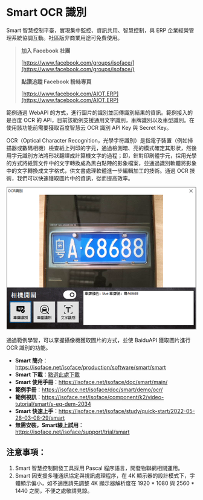 # Smart OCR 識別

Smart 智慧控制平臺，實現集中監控、資訊共用、智慧控制，與 ERP 企業經營管理系統協調互動。社區版非商業用途可免費使用。

> **加入 Facebook 社團**
>
> [https://www.facebook.com/groups/isoface/](https://www.facebook.com/groups/isoface/)
> 
> **點讚追蹤 Facebook 粉絲專頁**
> 
> [https://www.facebook.com/AIOT.ERP](https://www.facebook.com/AIOT.ERP)

範例通過 WebAPI 的方式，進行圖片的識別並回傳識別結果的資訊。範例接入的是百度 OCR 的 API，目前該範例支援通用文字識別，車牌識別以及車型識別。在使用該功能前需要獲取百度智慧云 OCR 識別 API Key 與 Secret Key。

OCR（Optical Character Recognition，光學字符識別）是指電子裝置（例如掃描器或數碼相機）檢查紙上列印的字元，通過檢測暗、亮的模式確定其形狀，然後用字元識別方法將形狀翻譯成計算機文字的過程；即，針對印刷體字元，採用光學的方式將紙質文件中的文字轉換成為黑白點陣的影象檔案，並通過識別軟體將影象中的文字轉換成文字格式，供文書處理軟體進一步編輯加工的技術。通過 OCR 技術，我們可以快速獲取圖片中的資訊，從而提高效率。

![](images/s-eq-dem-2034_ocr_cht_s.png)

通過範例學習，可以掌握攝像機獲取圖片的方式，並使 BaiduAPI 獲取圖片進行 OCR 識別的功能。

* **Smart 簡介**：https://isoface.net/isoface/production/software/smart/smart
* **Smart 下載**：[點選此處下載](https://github.com/isoface-iot/Smart/releases/latest)
* **Smart 使用手冊**：https://isoface.net/isoface/doc/smart/main/
* **範例手冊**：https://isoface.net/isoface/doc/smart/demo/ocr/
* **範例視訊**：https://isoface.net/isoface/component/k2/video-tutorial/smart/s-eq-dem-2034
* **Smart 快速上手**：https://isoface.net/isoface/study/quick-start/2022-05-28-03-08-29/smart
* **無需安裝，Smart線上試用**：https://isoface.net/isoface/support/trial/smart
## 注意事項：
1. Smart 智慧控制開發工具採用 Pascal 程序語言，開發物聯網相關運用。
2. Smart 因支援多種通訊協定與視訊處理程序，在 4K 顯示器的設計模式下，字體顯示偏小，如不適應請先調整 4K 顯示器解析度在 1920 * 1080 與 2560 * 1440 之間，不便之處敬請見諒。